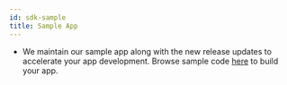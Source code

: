 ```yaml
---
id: sdk-sample
title: Sample App
---
```


- We maintain our sample app along with the new release updates to accelerate your app development. Browse sample code [here](https://github.com/hellohaptik/HaptikLib-iOS/) to build your app.